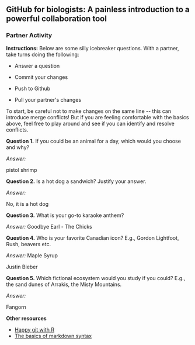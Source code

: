 ## GitHub for biologists: A painless introduction to a powerful collaboration tool

### Partner Activity

**Instructions:** Below are some silly icebreaker questions. With a partner, take turns doing the following:

-   Answer a question

-   Commit your changes

-   Push to Github

-   Pull your partner's changes

To start, be careful not to make changes on the same line -- this can introduce merge conflicts! But if you are feeling comfortable with the basics above, feel free to play around and see if you can identify and resolve conflicts.

**Question 1.** If you could be an animal for a day, which would you choose and why?

*Answer:*

pistol shrimp

**Question 2.** Is a hot dog a sandwich? Justify your answer.

*Answer:*

No, it is a hot dog

**Question 3.** What is your go-to karaoke anthem?

*Answer:* Goodbye Earl - The Chicks

**Question 4.** Who is your favorite Canadian icon? E.g., Gordon Lightfoot, Rush, beavers etc.

*Answer:* Maple Syrup

Justin Bieber

**Question 5.** Which fictional ecosystem would you study if you could? E.g., the sand dunes of Arrakis, the Misty Mountains.

*Answer:*

Fangorn

**Other resources**

-   [Happy git with R](https://happygitwithr.com/)
-   [The basics of markdown syntax](https://rmarkdown.rstudio.com/authoring_basics.html)
